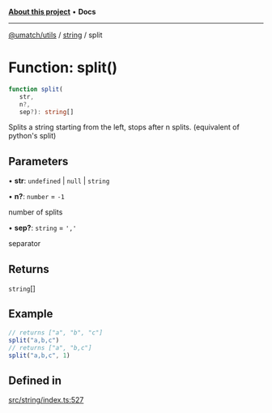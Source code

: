 [**About this project**](../../README.md) • **Docs**

***

[@umatch/utils](../../api.md) / [string](../README.md) / split

# Function: split()

```ts
function split(
   str, 
   n?, 
   sep?): string[]
```

Splits a string starting from the left, stops after n splits.
(equivalent of python's split)

## Parameters

• **str**: `undefined` \| `null` \| `string`

• **n?**: `number` = `-1`

number of splits

• **sep?**: `string` = `','`

separator

## Returns

`string`[]

## Example

```ts
// returns ["a", "b", "c"]
split("a,b,c")
// returns ["a", "b,c"]
split("a,b,c", 1)
```

## Defined in

[src/string/index.ts:527](https://github.com/umatch-oficial/utils/blob/main/src/string/index.ts#L527)
